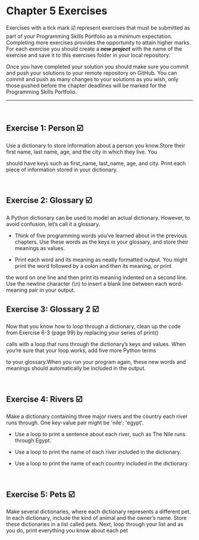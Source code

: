 # Chapter 5 Exercises

Exercises with a tick mark :ballot_box_with_check: represent exercises that must be submitted as part of your Programming Skills Portfolio as a minimum expectation. Completing more exercises provides the opportunity to attain higher marks. For each exercise you should create a _**new project**_ with the name of the exercise and save it to this exercises folder in your local repository.

Once you have completed your solution you should make sure you commit and push your solutions to your remote repository on GitHub. You can commit and push as many changes to your solutions as you wish, only those pushed before the chapter deadlines will be marked for the Programming Skills Portfolio.  

---
&nbsp;

## Exercise 1: Person :ballot_box_with_check:

Use a dictionary to store information about a person you know.Store their first name, last name, age, and the city in which they live. You

should have keys such as first_name, last_name, age, and city. Print each piece of information stored in your dictionary.

&nbsp;
&nbsp;

## Exercise 2: Glossary :ballot_box_with_check:

A Python dictionary can be used to model an actual dictionary. However, to avoid confusion, let’s call it a glossary.

* Think of five programming words you’ve learned about in the previous chapters. Use these words as the keys in your glossary, and store their meanings as values.

* Print each word and its meaning as neatly formatted output. You might print the word followed by a colon and then its meaning, or print 

the word on one line and then print its meaning indented on a second line. Use the newline character (\n) to insert a blank line between each word-meaning pair in your output.
&nbsp;
&nbsp;

## Exercise 3: Glossary 2 :ballot_box_with_check:
Now that you know how to loop through a dictionary, clean up the code from Exercise 6-3 (page 99) by replacing your series of print()

calls with a loop that runs through the dictionary’s keys and values. When you’re sure that your loop works, add five more Python terms 

to your glossary.When you run your program again, these new words and meanings should automatically be included in the output.

&nbsp;
&nbsp;

## Exercise 4: Rivers :ballot_box_with_check:

Make a dictionary containing three major rivers and the country each river runs through. One key-value pair might be 'nile': 'egypt'.

* Use a loop to print a sentence about each river, such as The Nile runs through Egypt.

* Use a loop to print the name of each river included in the dictionary.

* Use a loop to print the name of each country included in the dictionary.

&nbsp;
&nbsp;

## Exercise 5: Pets :ballot_box_with_check:

Make several dictionaries, where each dictionary represents a different pet. In each dictionary, include the kind of animal and the owner’s name. Store these dictionaries in a list called pets. Next, loop through your list and as you do, print everything you know about each pet



&nbsp;
&nbsp;


